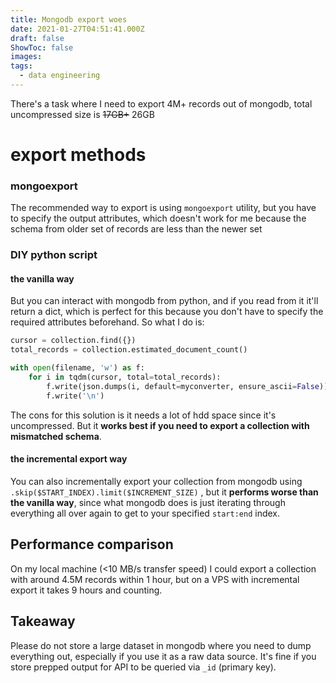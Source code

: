 ```yaml
---
title: Mongodb export woes
date: 2021-01-27T04:51:41.000Z
draft: false
ShowToc: false
images:
tags:
  - data engineering
---
```

There's a task where I need to export 4M+ records out of mongodb, total uncompressed size is ~~17GB+~~ 26GB

# export methods

### mongoexport

The recommended way to export is using `mongoexport` utility, but you have to specify the output attributes, which doesn't work for me because the schema from older set of records are less than the newer set

### DIY python script

#### the vanilla way

But you can interact with mongodb from python, and if you read from it it'll return a dict, which is perfect for this because you don't have to specify the required attributes beforehand. So what I do is:

```python
cursor = collection.find({})
total_records = collection.estimated_document_count()

with open(filename, 'w') as f:
    for i in tqdm(cursor, total=total_records):
        f.write(json.dumps(i, default=myconverter, ensure_ascii=False))
        f.write('\n')
```

The cons for this solution is it needs a lot of hdd space since it's uncompressed. But it **works best if you need to export a collection with mismatched schema**.

#### the incremental export way

You can also incrementally export your collection from mongodb using `.skip($START_INDEX).limit($INCREMENT_SIZE)` , but it **performs worse than the vanilla way**, since what mongodb does is just iterating through everything all over again to get to your specified `start:end` index.

## Performance comparison

On my local machine (<10 MB/s transfer speed) I could export a collection with around 4.5M records within 1 hour, but on a VPS with incremental export it takes 9 hours and counting.

## Takeaway

Please do not store a large dataset in mongodb where you need to dump everything out, especially if you use it as a raw data source. It's fine if you store prepped output for API to be queried via `_id` (primary key).
